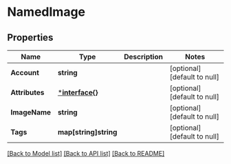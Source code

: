 # NamedImage

## Properties
Name | Type | Description | Notes
------------ | ------------- | ------------- | -------------
**Account** | **string** |  | [optional] [default to null]
**Attributes** | [***interface{}**](interface{}.md) |  | [optional] [default to null]
**ImageName** | **string** |  | [optional] [default to null]
**Tags** | **map[string]string** |  | [optional] [default to null]

[[Back to Model list]](../README.md#documentation-for-models) [[Back to API list]](../README.md#documentation-for-api-endpoints) [[Back to README]](../README.md)


